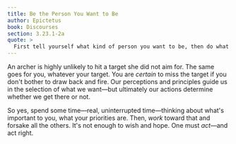 ```yaml
---
title: Be the Person You Want to Be
author: Epictetus
book: Discourses
section: 3.23.1-2a
quote: >
  First tell yourself what kind of person you want to be, then do what you have to do. For in nearly every pursuit we see this to be the case. Those in athletic pursuit first choose the sport they want, and then do that work.
---
```


An archer is highly unlikely to hit a target she did not aim for. The same goes for you, whatever your target. You are _certain_ to miss the target if you don't bother to draw back and fire. Our perceptions and principles guide us in the selection of what we want—but ultimately our actions determine whether we get there or not.

So yes, spend some time—real, uninterrupted time—thinking about what's important to you, what your priorities are. Then, _work_ toward that and forsake all the others. It's not enough to wish and hope. One must _act_—and act right.
